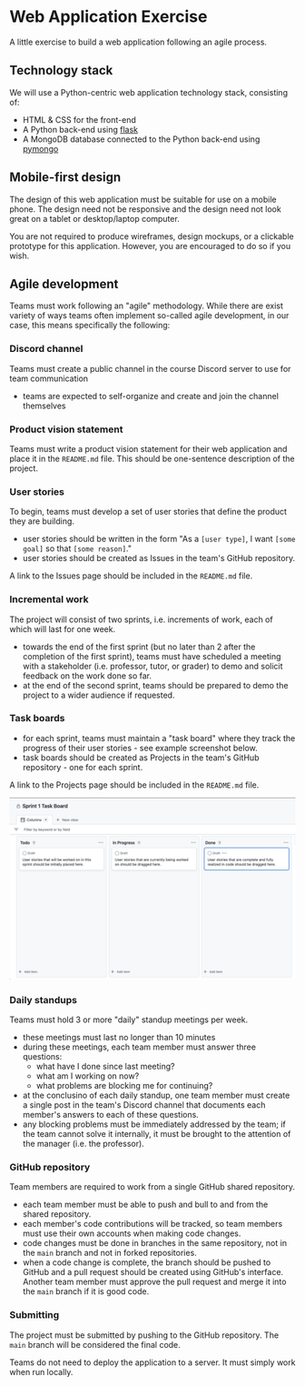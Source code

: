 # Web Application Exercise

A little exercise to build a web application following an agile process.

## Technology stack

We will use a Python-centric web application technology stack, consisting of:

- HTML & CSS for the front-end
- A Python back-end using [flask](https://flask.palletsprojects.com/en/2.2.x/)
- A MongoDB database connected to the Python back-end using [pymongo](https://pymongo.readthedocs.io/en/stable/)

## Mobile-first design

The design of this web application must be suitable for use on a mobile phone. The design need not be responsive and the design need not look great on a tablet or desktop/laptop computer.

You are not required to produce wireframes, design mockups, or a clickable prototype for this application. However, you are encouraged to do so if you wish.

## Agile development

Teams must work following an "agile" methodology. While there are exist variety of ways teams often implement so-called agile development, in our case, this means specifically the following:

### Discord channel

Teams must create a public channel in the course Discord server to use for team communication

- teams are expected to self-organize and create and join the channel themselves

### Product vision statement

Teams must write a product vision statement for their web application and place it in the `README.md` file. This should be one-sentence description of the project.

### User stories

To begin, teams must develop a set of user stories that define the product they are building.

- user stories should be written in the form "As a `[user type]`, I want `[some goal]` so that `[some reason]`."
- user stories should be created as Issues in the team's GitHub repository.

A link to the Issues page should be included in the `README.md` file.

### Incremental work

The project will consist of two sprints, i.e. increments of work, each of which will last for one week.

- towards the end of the first sprint (but no later than 2 after the completion of the first sprint), teams must have scheduled a meeting with a stakeholder (i.e. professor, tutor, or grader) to demo and solicit feedback on the work done so far.
- at the end of the second sprint, teams should be prepared to demo the project to a wider audience if requested.

### Task boards

- for each sprint, teams must maintain a "task board" where they track the progress of their user stories - see example screenshot below.
- task boards should be created as Projects in the team's GitHub repository - one for each sprint.

A link to the Projects page should be included in the `README.md` file.

![simple task board](images/simple-task-board.png)

### Daily standups

Teams must hold 3 or more "daily" standup meetings per week.

- these meetings must last no longer than 10 minutes
- during these meetings, each team member must answer three questions:
  - what have I done since last meeting?
  - what am I working on now?
  - what problems are blocking me for continuing?
- at the conclusino of each daily standup, one team member must create a single post in the team's Discord channel that documents each member's answers to each of these questions.
- any blocking problems must be immediately addressed by the team; if the team cannot solve it internally, it must be brought to the attention of the manager (i.e. the professor).

### GitHub repository

Team members are required to work from a single GitHub shared repository.

- each team member must be able to push and bull to and from the shared repository.
- each member's code contributions will be tracked, so team members must use their own accounts when making code changes.
- code changes must be done in branches in the same repository, not in the `main` branch and not in forked repositories.
- when a code change is complete, the branch should be pushed to GitHub and a pull request should be created using GitHub's interface. Another team member must approve the pull request and merge it into the `main` branch if it is good code.

### Submitting

The project must be submitted by pushing to the GitHub repository. The `main` branch will be considered the final code.

Teams do not need to deploy the application to a server. It must simply work when run locally.

